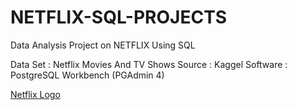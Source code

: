 # NETFLIX-SQL-PROJECTS
Data Analysis Project on NETFLIX Using SQL

Data Set : Netflix Movies And TV Shows
Source : Kaggel
Software : PostgreSQL Workbench (PGAdmin 4)

[Netflix Logo](https://brand.netflix.com/en/assets/logos/)
